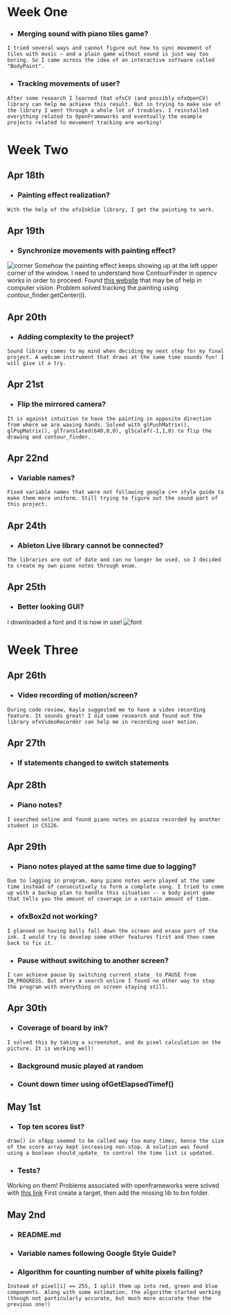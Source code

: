 # Week One



* ### Merging sound with piano tiles game?
```
I tried several ways and cannot figure out how to sync movement of tiles with music — and a plain game without sound is just way too boring. So I came across the idea of an interactive software called "BodyPaint".
```



* ### Tracking movements of user? 
```
After some research I learned that ofxCV (and possibly ofxOpenCV) library can help me achieve this result. But in trying to make use of the library I went through a whole lot of troubles. I reinstalled everything related to OpenFrameworks and eventually the example projects related to movement tracking are working!
```










# Week Two



## Apr 18th
* ### Painting effect realization?
```
With the help of the ofxInkSim library, I get the painting to work.
```



## Apr 19th
* ### Synchronize movements with painting effect?
![corner](/images/corner.png)
Somehow the painting effect keeps showing up at the left upper corner of the window. I need to understand how ContourFinder in opencv works in order to proceed.
Found [this website](http://openframeworks.cc/ofBook/chapters/image_processing_computer_vision.html#acompleteworkflowbackgroundsubtraction) that may be of help in computer vision. Problem solved tracking the painting using contour_finder.getCenter(i).



## Apr 20th
* ### Adding complexity to the project?
```
Sound library comes to my mind when deciding my next step for my final project. A webcam instrument that draws at the same time sounds fun! I will give it a try.
```



## Apr 21st
* ### Flip the mirrored camera?
```
It is against intuition to have the painting in opposite direction from where we are waving hands. Solved with glPushMatrix(), glPopMatrix(), glTranslated(640,0,0), glScalef(-1,1,0) to flip the drawing and contour_finder.
```



## Apr 22nd
* ### Variable names?
```
Fixed variable names that were not following google c++ style guide to make them more uniform. Still trying to figure out the sound part of this project.
```



## Apr 24th
* ### Ableton Live library cannot be connected?
```
The libraries are out of date and can no longer be used, so I decided to create my own piano notes through enum.
```



## Apr 25th
* ### Better looking GUI?
I downloaded a font and it is now in use!
![font](/images/font.png)









# Week Three



## Apr 26th
* ### Video recording of motion/screen?
```
During code review, Kayla suggested me to have a video recording feature. It sounds great! I did some research and found out the library ofxVideoRecorder can help me in recording user motion.
```



## Apr 27th
* ### If statements changed to switch statements



## Apr 28th
* ### Piano notes?
```
I searched online and found piano notes on piazza recorded by another student in CS126.
```



## Apr 29th
* ### Piano notes played at the same time due to lagging?
```
Due to lagging in program, many piano notes were played at the same time instead of consecutively to form a complete song. I tried to come up with a backup plan to handle this situation -- a body paint game that tells you the amount of coverage in a certain amount of time.
```


* ### ofxBox2d not working?
```
I planned on having balls fall down the screen and erase part of the ink. I would try to develop some other features first and then come back to fix it.
```


* ### Pause without switching to another screen?
```
I can achieve pause by switching current_state_ to PAUSE from IN_PROGRESS. But after a search online I found no other way to stop the program with everything on screen staying still.
```



## Apr 30th
* ### Coverage of board by ink?
```
I solved this by taking a screenshot, and do pixel calculation on the picture. It is working well!
```


* ### Background music played at random


* ### Count down timer using ofGetElapsedTimef()



## May 1st
* ### Top ten scores list?
```
draw() in ofApp seemed to be called way too many times, hence the size of the score array kept increasing non-stop. A solution was found using a boolean should_update_ to control the time list is updated.
```


* ### Tests?
Working on them! Problems associated with openframeworks were solved with [this link](http://wucollective.com/?p=561)
First create a target, then add the missing lib to bin folder.



## May 2nd
* ### README.md

* ### Variable names following Google Style Guide?

* ### Algorithm for counting number of white pixels failing?
```
Instead of pixel[i] == 255, I split them up into red, green and blue components. Along with some estimation, the algorithm started working (though not particularly accurate, but much more accurate than the previous one!)
```

